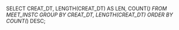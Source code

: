 SELECT CREAT_DT,
       LENGTH(CREAT_DT) AS LEN,
       COUNT(*) 
FROM MEET_INSTC
GROUP BY CREAT_DT, LENGTH(CREAT_DT)
ORDER BY COUNT(*) DESC;
